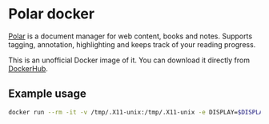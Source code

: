 # Polar docker

[Polar](https://getpolarized.io/) is a document manager for web content, books
and notes. Supports tagging, annotation, highlighting and keeps track of your
reading progress.

This is an unofficial Docker image of it. You can download it directly from
[DockerHub](https://hub.docker.com/r/m0wer/docker-polar-bookshelf).

## Example usage

```bash
docker run --rm -it -v /tmp/.X11-unix:/tmp/.X11-unix -e DISPLAY=$DISPLAY -v /dev/shm:/dev/shm -v /etc/hosts:/etc/hosts --device /dev/snd --device /dev/dri --user $(id -u):$(id -g) -v ~/Downloads:/home/polar/Downloads -v ~/.polar:/home/polar/.polar m0wer/docker-polar-bookshelf:latest
```
